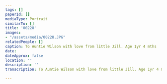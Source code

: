 ```yaml
---
tags: []
paperId: []
mediaType: Portrait
similarTo: []
title: '00228'
images:
- "/assets/media/00228.JPG"
relatedPeople: []
caption: To Auntie Wilson with love from little Jill. Age 1yr 4 mths
date: 
dateApprox: false
location: ''
description: ''
transcription: To Auntie Wilson with love from little Jill. Age 1yr 4 mths

---
```

